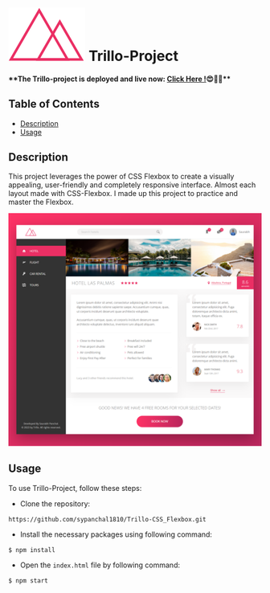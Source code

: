 # ![Trillo-Logo](img/logo.png 'Trillo-Logo') Trillo-Project

#### \*\*The Trillo-project is deployed and live now: [Click Here !](https://trillo-booking-athome.netlify.app/)😍🥳🎉\*\*

## Table of Contents

- [Description](#description)
- [Usage](#usage)

## Description

This project leverages the power of CSS Flexbox to create a visually appealing, user-friendly and
completely responsive interface. Almost each layout made with CSS-Flexbox. I made up this project to
practice and master the Flexbox.

![Trillo-Layout](img/layout.png 'Trillo-Layout')

## Usage

To use Trillo-Project, follow these steps:

- Clone the repository:

```
https://github.com/sypanchal1810/Trillo-CSS_Flexbox.git
```

- Install the necessary packages using following command:

```
$ npm install
```

- Open the `index.html` file by following command:

```
$ npm start
```
